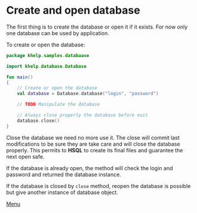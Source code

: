 # Create and open database

The first thing is to create the database or open it if it exists. For now only one database can be used by application.

To create or open the database:

```kotlin
package khelp.samples.databaase

import khelp.database.Database

fun main()
{
    // Create or open the database
    val database = Database.database("login", "password")

    // TODO Manipulate the database

    // Always close properly the database before exit
    database.close()
}
```

Close the database we need no more use it. The close will commit last modifications to be sure they are take care and
will close the database properly. This permits to **HSQL** to create its final files and guarantee the next open safe.

If the database is already open, the method will check the login and password and returned the database instance.

If the database is closed by `close` method, reopen the database is possible but give another instance of database object.

[Menu](Menu.md)
